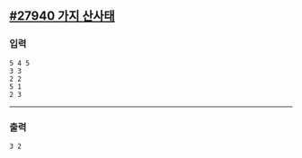 [#27940 가지 산사태](https://www.acmicpc.net/problem/27940)
---

### 입력
```
5 4 5
3 3
2 2
5 1
2 3
```

---
### 출력
```
3 2
```